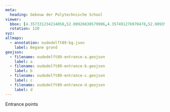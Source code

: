 ```yaml
---
meta:
  heading: Gebouw der Polytechnische School
viewer:
  bbox: [4.357331234214058,52.00926630579906,4.357491276970478,52.00935831772131]
  rotation: 120
xyz:
allmaps:
  - annotation: oudedelft89-bg.json
    label: Begane grond
geojson:
  - filename: oudedelft89-entrance-a.geojson
    label: a
  - filename: oudedelft89-entrance-b.geojson
    label: b
  - filename: oudedelft89-entrance-c.geojson
    label: c
  - filename: oudedelft89-entrance-d.geojson
    label: d     
---
```

Entrance points
